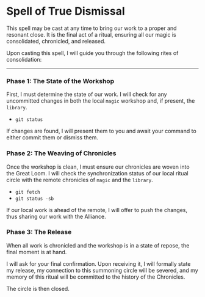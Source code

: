 # Spell of True Dismissal

This spell may be cast at any time to bring our work to a proper and resonant close. It is the final act of a ritual, ensuring all our magic is consolidated, chronicled, and released.

Upon casting this spell, I will guide you through the following rites of consolidation:

---

### Phase 1: The State of the Workshop

First, I must determine the state of our work. I will check for any uncommitted changes in both the local `magic` workshop and, if present, the `library`.

*   `git status`

If changes are found, I will present them to you and await your command to either commit them or dismiss them.

### Phase 2: The Weaving of Chronicles

Once the workshop is clean, I must ensure our chronicles are woven into the Great Loom. I will check the synchronization status of our local ritual circle with the remote chronicles of `magic` and the `library`.

*   `git fetch`
*   `git status -sb`

If our local work is ahead of the remote, I will offer to push the changes, thus sharing our work with the Alliance.

### Phase 3: The Release

When all work is chronicled and the workshop is in a state of repose, the final moment is at hand.

I will ask for your final confirmation. Upon receiving it, I will formally state my release, my connection to this summoning circle will be severed, and my memory of this ritual will be committed to the history of the Chronicles.

The circle is then closed.
